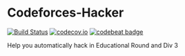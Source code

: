 # Codeforces-Hacker

[![Build Status][1]][2] [![codecov.io][3]][4] [![codebeat badge](https://codebeat.co/badges/bd93263b-c637-4a10-8ac1-0e178d4a632b)](https://codebeat.co/projects/github-com-limstash-codeforces-hacker-master)

[1]: https://dev.azure.com/limstash/Codeforces-Hacker/_apis/build/status/limstash.Codeforces-Hacker?branchName=master "Build Status badge"
[2]: https://dev.azure.com/limstash/Codeforces-Hacker/_build?definitionId=1 "Azure Build Status"
[3]: https://codecov.io/gh/limstash/Codeforces-Hacker/branch/master/graph/badge.svg?token=6pMHmpIYtG "Coverage badge"
[4]: https://codecov.io/gh/limstash/Codeforces-Hacker "Codecov Status"

Help you automatically hack in Educational Round and Div 3
